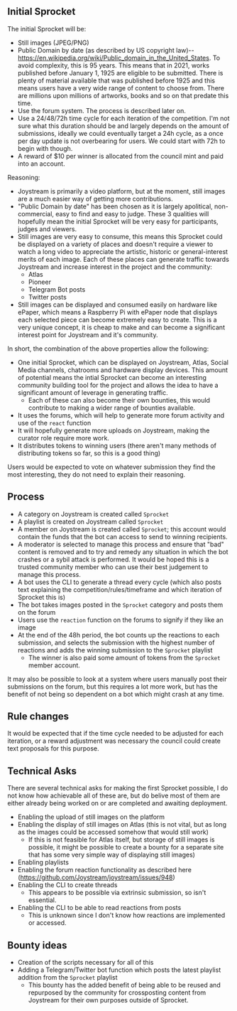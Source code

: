 ## Initial Sprocket
The initial Sprocket will be:
- Still images (JPEG/PNG)
- Public Domain by date (as described by US copyright law)--https://en.wikipedia.org/wiki/Public_domain_in_the_United_States. To avoid complexity, this is 95 years. This means that in 2021, works published before January 1, 1925 are eligible to be submitted. There is plenty of material available that was published before 1925 and this means users have a very wide range of content to choose from. There are millions upon millions of artworks, books and so on that predate this time.
- Use the forum system. The process is described later on.
- Use a 24/48/72h time cycle for each iteration of the competition. I'm not sure what this duration should be and largely depends on the amount of submissions, ideally we could eventually target a 24h cycle, as a once per day update is not overbearing for users. We could start with 72h to begin with though.
- A reward of $10 per winner is allocated from the council mint and paid into an account.

Reasoning:
- Joystream is primarily a video platform, but at the moment, still images are a much easier way of getting more contributions.
- "Public Domain by date" has been chosen as it is largely apolitical, non-commercial, easy to find and easy to judge. These 3 qualities will hopefully mean the initial Sprocket will be very easy for participants, judges and viewers.
- Still images are very easy to consume, this means this Sprocket could be displayed on a variety of places and doesn't require a viewer to watch a long video to appreciate the artistic, historic or general-interest merits of each image. Each of these places can generate traffic towards Joystream and increase interest in the project and the community:
	- Atlas
	- Pioneer
	- Telegram Bot posts
	- Twitter posts
- Still images can be displayed and consumed easily on hardware like ePaper, which means a Raspberry Pi with ePaper node that displays each selected piece can become extremely easy to create. This is a very unique concept, it is cheap to make and can become a significant interest point for Joystream and it's community.

In short, the combination of the above properties allow the following:
- One initial Sprocket, which can be displayed on Joystream, Atlas, Social Media channels, chatrooms and hardware display devices. This amount of potential means the intial Sprocket can become an interesting community building tool for the project and allows the idea to have a significant amount of leverage in generating traffic.
	- Each of these can also become their own bounties, this would contribute to making a wider range of bounties available.
- It uses the forums, which will help to generate more forum activity and use of the `react` function
- It will hopefully generate more uploads on Joystream, making the curator role require more work.
- It distributes tokens to winning users (there aren't many methods of distributing tokens so far, so this is a good thing)

Users would be expected to vote on whatever submission they find the most interesting, they do not need to explain their reasoning.

## Process
- A category on Joystream is created called `Sprocket`
- A playlist is created on Joystream called `Sprocket`
- A member on Joystream is created called `Sprocket`; this account would contain the funds that the bot can access to send to winning recipients.
- A moderator is selected to manage this process and ensure that "bad" content is removed and to try and remedy any situation in which the bot crashes or a sybil attack is performed. It would be hoped this is a trusted community member who can use their best judgement to manage this process.
- A bot uses the CLI to generate a thread every cycle (which also posts text explaining the competition/rules/timeframe and which iteration of Sprocket this is)
- The bot takes images posted in the `Sprocket` category and posts them on the forum
- Users use the `reaction` function on the forums to signify if they like an image
- At the end of the 48h period, the bot counts up the reactions to each submission, and selects the submission with the highest number of reactions and adds the winning submission to the `Sprocket` playlist
	- The winner is also paid some amount of tokens from the `Sprocket` member account.

It may also be possible to look at a system where users manually post their submissions on the forum, but this requires a lot more work, but has the benefit of not being so dependent on a bot which might crash at any time.


## Rule changes
It would be expected that if the time cycle needed to be adjusted for each iteration, or a reward adjustment was necessary the council could create text proposals for this purpose.


## Technical Asks
There are several technical asks for making the first Sprocket possible, I do not know how achievable all of these are, but do belive most of them are either already being worked on or are completed and awaiting deployment.

* Enabling the upload of still images on the platform
* Enabling the display of still images on Atlas (this is not vital, but as long as the images could be accessed somehow that would still work)
	* If this is not feasible for Atlas itself, but storage of still images is possible, it might be possible to create a bounty for a separate site that has some very simple way of displaying still images)
* Enabling playlists
* Enabling the forum reaction functionality as described here (https://github.com/Joystream/joystream/issues/948)
* Enabling the CLI to create threads
	* This appears to be possible via extrinsic submission, so isn't essential.
* Enabling the CLI to be able to read reactions from posts
	* This is unknown since I don't know how reactions are implemented or accessed.

## Bounty ideas
* Creation of the scripts necessary for all of this 
* Adding a Telegram/Twitter bot function which posts the latest playlist addition from the `Sprocket` playlist
  * This bounty has the added benefit of being able to be reused and repurposed by the community for crossposting content from Joystream for their own purposes outside of Sprocket.